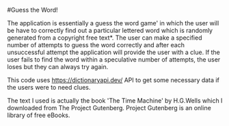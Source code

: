 #Guess the Word!

The application is essentially a guess the word game' in which the user will be have to correctly find out a particular lettered word which is randomly generated from a copyright free text*. The user can make a specified number of attempts to guess the word correctly and after each unsuccessful attempt the application will provide the user with a clue. If the user fails to find the word within a speculative number of attempts, the user loses but they can always try again.

This code uses https://dictionaryapi.dev/ API to get some necessary data if the users were to need clues.

The text I used is actually the book 'The Time Machine' by H.G.Wells which I downloaded from The Project Gutenberg. Project Gutenberg is an online library of free eBooks.